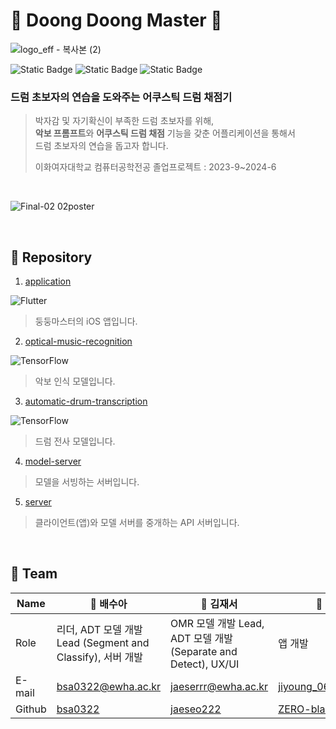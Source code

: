 # 🥁 Doong Doong Master 🥁
![logo_eff - 복사본 (2)](https://github.com/DoongDoongMaster/.github/assets/68185825/b4722081-4738-4732-a619-8ffda201da81)

<img alt="Static Badge" src="https://img.shields.io/badge/drum-orange"> <img alt="Static Badge" src="https://img.shields.io/badge/adt-yellow"> <img alt="Static Badge" src="https://img.shields.io/badge/omr-green">
### 드럼 초보자의 연습을 도와주는 어쿠스틱 드럼 채점기
> 박자감 및 자기확신이 부족한 드럼 초보자를 위해,<br/>
> **악보 프롬프트**와 **어쿠스틱 드럼 채점** 기능을 갖춘 어플리케이션을 통해서<br/>
> 드럼 초보자의 연습을 돕고자 합니다.
> 
> 이화여자대학교 컴퓨터공학전공 졸업프로젝트 : 2023-9~2024-6

<br/>

![Final-02 02poster](https://github.com/DoongDoongMaster/.github/assets/68185825/1c5e01a1-98af-454f-8425-de3494129f11)

<br/>

## 🎵 Repository

1. [application](https://github.com/DoongDoongMaster/application)

![Flutter](https://img.shields.io/badge/Flutter-%2302569B.svg?style=for-the-badge&logo=Flutter&logoColor=white)
> 둥둥마스터의 iOS 앱입니다.
 
2. [optical-music-recognition](https://github.com/DoongDoongMaster/optical-music-recognition)

![TensorFlow](https://img.shields.io/badge/TensorFlow-%23FF6F00.svg?style=for-the-badge&logo=TensorFlow&logoColor=white)
> 악보 인식 모델입니다.

3. [automatic-drum-transcription](https://github.com/DoongDoongMaster/automatic-drum-transcription)

![TensorFlow](https://img.shields.io/badge/TensorFlow-%23FF6F00.svg?style=for-the-badge&logo=TensorFlow&logoColor=white)
> 드럼 전사 모델입니다.

4. [model-server](https://github.com/DoongDoongMaster/model-server)
> 모델을 서빙하는 서버입니다.

5. [server](https://github.com/DoongDoongMaster/server)
> 클라이언트(앱)와 모델 서버를 중개하는 API 서버입니다.

<br/>

## 🎼 Team

| Name | 🐤 배수아  | 🥑 김재서 | 🍠 박지영 |
| --- | --- | --- | --- |
| Role | 리더, ADT 모델 개발 Lead (Segment and Classify), 서버 개발 | OMR 모델 개발 Lead, ADT 모델 개발 (Separate and Detect), UX/UI | 앱 개발 |
| E-mail | [bsa0322@ewha.ac.kr](mailto:bsa0322@ewha.ac.kr) | [jaeserrr@ewha.ac.kr](mailto:jaeserrr@ewha.ac.kr) | [jiyoung_06@ewha.ac.kr](mailto:jiyoung_06@ewha.ac.kr) |
| Github | [bsa0322](https://github.com/bsa0322) | [jaeseo222](https://github.com/jaeseo222) | [ZERO-black](https://github.com/ZERO-black) |
